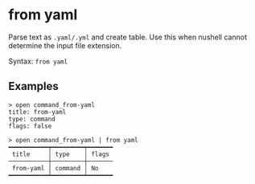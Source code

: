 # from yaml

Parse text as `.yaml/.yml` and create table. Use this when nushell cannot determine the input file extension.

Syntax: `from yaml`

## Examples

```shell
> open command_from-yaml
title: from-yaml
type: command
flags: false
```

```shell
> open command_from-yaml | from yaml
━━━━━━━━━━━┯━━━━━━━━━┯━━━━━━━
 title     │ type    │ flags
───────────┼─────────┼───────
 from-yaml │ command │ No
━━━━━━━━━━━┷━━━━━━━━━┷━━━━━━━
```
